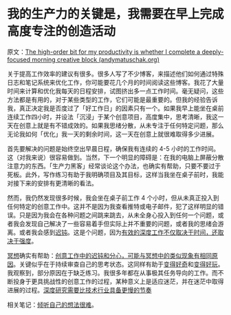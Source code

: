 # 我的生产力的关键是，我需要在早上完成高度专注的创造活动

原文：[The high-order bit for my productivity is whether I complete a deeply-focused morning creative block (andymatuschak.org)](https://notes.andymatuschak.org/zR9LxW1N893EXwQ3Fma1Gz4xPa1tF2Zd6zZ)

关于提高工作效率的建议有很多。很多人写了不少博客，来描述他们如何通过特殊日志和笔记系统来优化工作，你可能要花几个月的时间阅读这些博客。我花了大量时间来计算和优化我每天的日程安排，试图挤出多一点工作时间。毫无疑问，这些方法都是有用的，对于某些类型的工作，它们可能是最重要的。但我的经验告诉我，真正决定我是否度过了「好工作日」的因素只有一个。如果我早上能坐在桌前连续工作四小时，并设法「沉浸」于某个创意项目，高度集中，思考清晰，我这一天在创意上就是有不错成效的。如果我思绪分散，从未专注于任何特定问题，那么无论我如何「优化」我一天的剩余时间，这一天在创意上就很难取得多少进展。

首先要解决的问题是始终空出早晨日程，确保我有连续的 4-5 小时的工作时间。这（对我来说）很容易做到。当然，下一个明显的障碍是：在我的电脑上屏蔽分散注意力的东西。「生产力黑客」经常谈论这个办法，也确实有帮助，只要不要过于死板。此外，写作练习有助于我明确项目及其目标，这样当我坐在桌子前时，我能对接下来的安排有更清晰的看法。

然而，我仍然发现很多时候，我会坐在桌子前工作 4 个小时，但从未真正投入到任何特定的创意工作中。这并不是因为我查看推特或电子邮件，犯了这样明显的错误。只是因为我会在各种问题之间跳来跳去，从未全身心投入到任何一个问题，或者我会发现自己解决了一些容易着手但实际上并不重要的问题，或者我的思绪会游离。或者我会感到[迟钝](https://notes.andymatuschak.org/z6bGenpYMx3mU8XmwJ24ZYCH9xZwf3KMFZQ1y)。这是个问题，因为[有效的深度工作不仅取决于时间，还取决于强度](https://notes.andymatuschak.org/z2R15PDZf5NLaUKAYvweEDjUp8r4fNTuLSXU)。

[冥想](https://notes.andymatuschak.org/z8HEfhMAXwgNURZaaiWwgs6VZSM1nLc5rYp69)确实有帮助：[创意工作中的迟钝和分心，可能与冥想中的类似现象有相同原因](https://notes.andymatuschak.org/z4vq185F1xQgCAamTmbwprkGVZusJEXDvSMyP)。关键似乎在于持续审查自己的思考状态。这同样有助于[变得好奇](https://notes.andymatuschak.org/zKvtqpdyujNByokN4fSahKrgNgXxCAWD5gRv)和[变得好玩](https://notes.andymatuschak.org/ziHJKnDvMUWnBBpTEsVg3iVNxKrCieEUaEr)。我观察到，部分原因在于缺乏练习。我很多年都在从事极其任务导向的工作。而不断投身于更具挑战性的创意工作的过程，某种意义上是适应迷茫，并在迷茫中取得进展的过程。[深度研究需要比技术行业具备更慢的节奏](https://notes.andymatuschak.org/zhY2FQgMFwzqH7FKB8bnMvNGng9jmKtYshbu)

相关笔记：[倾听自己的想法很难](https://notes.andymatuschak.org/z3ruCqbkUjU7U8MD5gaMjzmJV4GuENJ3ie1LP)。